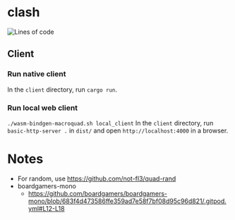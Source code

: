 # clash

![Lines of code](https://img.shields.io/tokei/lines/github/boardgamers/clash)

## Client

### Run native client

In the `client` directory, run `cargo run`.

### Run local web client

`./wasm-bindgen-macroquad.sh local_client`
In the `client` directory, run `basic-http-server .` in `dist/` and open `http://localhost:4000` in a browser.

# Notes

- For random, use https://github.com/not-fl3/quad-rand
- boardgamers-mono
    - https://github.com/boardgamers/boardgamers-mono/blob/683f4d473586ffe359ad7e58f7bf08d95c96d821/.gitpod.yml#L12-L18
